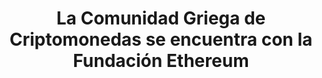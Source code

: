 ---
title: La Comunidad Griega de Criptomonedas se encuentra con la Fundación Ethereum
startDate: 2021-05-15
endDate: 2021-05-15
imageUrl: /assets/uploads/events/greek-cc-meet-ef.png
url: https://www.meetup.com/Greek-Cryptocurrency-community/events/277942482/
---